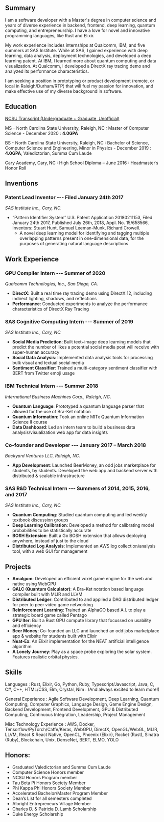 <!-- <head>
  <script src="/assets/js/scene_utils.js"></script>
  <script src="/assets/js/WebCLGL.min.js"></script>
</head>

<canvas id="graph" class="canvas-background"></canvas> -->
<!-- <script src="/assets/js/particle_demo.js"></script> -->

<!-- <div class="card" markdown="1">

## Demos
- [Sinusoidal Forces Particle Physics Demo](particles)

</div> -->

<!-- <div class="card" markdown="1">

## Objective

I am seeking a position that will fuel my passion for innovation, allow me to dedicate myself to the development of better technology, and make effective use of my diverse background in software.

</div> -->

<div class="card" markdown="1">

## Summary

I am a software developer with a Master's degree in computer science and years of diverse experience in backend, frontend, deep learning, quantum computing, and entrepreneurship. I have a love for novel and innovative programming languages, like Rust and Elixir.

My work experience includes internships at Qualcomm, IBM, and five summers at SAS Institute. While at SAS, I gained experience with deep learning, data analysis, deployment technologies, and developed a deep learning patent. At IBM, I learned more about quantum computing and data visualization. At Qualcomm, I developed a DirectX ray tracing demo and analyzed its performance characteristics.

I am seeking a position in prototyping or product development (remote, or local in Raleigh/Durham/RTP) that will fuel my passion for innovation, and make effective use of my diverse background in software.

</div>

<div class="card" markdown="1">

## Education

[NCSU Transcript (Undergraduate + Graduate, Unofficial)](/assets/StuartHuntTranscript.pdf)

MS - North Carolina State University, Raleigh, NC
: Master of Computer Science - December 2020
: **4.0GPA**

BS - North Carolina State University, Raleigh, NC
: Bachelor of Science, Computer Science and Engineering, Minor in Physics - December 2019
: **4.0GPA**, Valedictorian, Summa Cum Laude

Cary Academy, Cary, NC
: High School Diploma – June 2016
: Headmaster’s Honor Roll

</div>

<div class="card" markdown="1">

## Inventions

### **Patent Lead Inventor** --- Filed January 24th 2017
*SAS Institute Inc., Cary, NC.*
- “Pattern Identifier System” U.S. Patent Application 20180211153, Filed January 24th 2017, Published July 26th, 2018, Appl. No. 15/658566, Inventors: Stuart Hunt, Samuel Leeman-Munk, Richard Crowell.
  - A novel deep learning model for identifying and tagging multiple overlapping patterns present in one-dimensional data, for the purposes of generating natural language descriptions

</div>

<div class="card" markdown="1">

## Work Experience
### **GPU Compiler Intern** --- Summer of 2020
*Qualcomm Technologies, Inc., San Diego, CA.*
- **DirectX**: Built a real time ray tracing demo using DirectX 12, including indirect lighting, shadows, and reflections
- **Performance**: Conducted experiments to analyze the performance characteristics of DirectX Ray Tracing

### **SAS Cognitive Computing Intern** --- Summer of 2019
*SAS Institute Inc., Cary, NC.*
- **Social Media Prediction**: Built text+image deep learning models that predict the number of likes a potential social media post will receive with super-human accuracy
- **Social Data Analysis**: Implemented data analysis tools for processing bulk visual and textual social media
- **Sentiment Classifier**: Trained a multi-category sentiment classifier with BERT from Twitter emoji usage

### **IBM Technical Intern** --- Summer 2018
*International Business Machines Corp., Raleigh, NC.*
- **Quantum Language**: Prototyped a quantum language parser that allowed for the use of Bra-Ket notation
- **Quantum Information**: Took an online MITx Quantum Information Science II course
- **Data Dashboard**: Led an intern team to build a business data analysis/visualization web app for data insights

### **Co-founder and Developer** --- January 2017 – March 2018
*Backyard Ventures LLC, Raleigh, NC.*
- **App Development**: Launched BeerMoney, an odd jobs marketplace for students, by students. Developed the web app and backend server with distributed \& scalable infrastructure

### **SAS R&D Technical Intern** --- Summers of 2014, 2015, 2016, and 2017
*SAS Institute Inc., Cary, NC.*
- **Quantum Computing**: Studied quantum computing and led weekly textbook discussion groups
- **Deep Learning Calibration**: Developed a method for calibrating model probabilities to be statistically accurate
- **BOSH Extension**: Built a Go BOSH extension that allows deploying anywhere, instead of just to the cloud
- **Distributed Log Analysis**: Implemented an AWS log collection/analysis tool, with a web GUI for management

</div>

<div class="card" markdown="1">

## Projects

- **Amalgom**: Developed an efficient voxel game engine for the web and native using WebGPU
- **QALC (Quantum Calculator)**: A Bra-Ket notation based language compiler built with MLIR and LLVM
- **Distributed Ledger**: Contributed to and applied a DAG distributed ledger for peer to peer video game networking
- **Reinforcement Learning**: Trained an AlphaGO based A.I. to play a strategic board game called Pentago
- **GPU Iter**: Built a Rust GPU compute library that focussed on usability and efficiency
- **Beer Money**: Co-founded an LLC and launched an odd jobs marketplace app & website for students built with Elixir
- **Neat-Ex**: An Elixir implementation for the NEAT artificial intelligence algorithm
- **A Lonely Journey**: Play as a space probe exploring the solar system. Features realistic orbital physics.

</div>

<div class="card" markdown="1">

## Skills

Languages
: Rust, Elixir, Go, Python, Ruby, Typescript/Javascript, Java, C, C#, C++, HTML/CSS, Elm, Crystal, Nim
: (And always excited to learn more!)

General Experience
: Agile Software Development, Deep Learning, Quantum Computing, Computer Graphics, Language Design, Game Engine Design, Backend Development, Frontend Development, GPU & Distributed Computing, Continuous Integration, Leadership, Project Management

Misc Technology Experience
: AWS, Docker, Tensorflow/PyTorch/Caffe/Keras, WebGPU, DirectX, OpenGL/WebGL, MLIR, LLVM, React & React Native, OpenCL, Phoenix (Elixir), Rocket (Rust), Sinatra (Ruby), Blockchain, Unix, DenseNet, BERT, ELMO, YOLO

</div>

<div class="card" markdown="1">

## Honors:
- Graduated Valedictorian and Summa Cum Laude
- Computer Science Honors member
- NCSU Honors Program member
- Tau Beta Pi Honors Society Member
- Phi Kappa Phi Honors Society Member
- Accelerated Bachelor/Master Program Member
- Dean’s List for all semesters completed
- Albright Entrepreneurs Village Member
- Charles D. & Patricia D. Lamb Scholarship
- Duke Energy Scholarship

</div>
